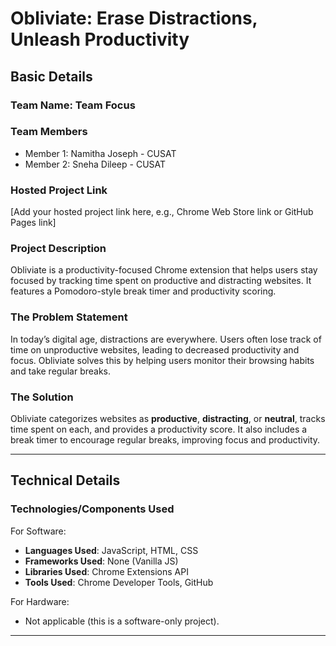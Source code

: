 # Obliviate: Erase Distractions, Unleash Productivity

## Basic Details
### Team Name: Team Focus

### Team Members
- Member 1: Namitha Joseph - CUSAT
- Member 2: Sneha Dileep - CUSAT
### Hosted Project Link
[Add your hosted project link here, e.g., Chrome Web Store link or GitHub Pages link]

### Project Description
Obliviate is a productivity-focused Chrome extension that helps users stay focused by tracking time spent on productive and distracting websites. It features a Pomodoro-style break timer and productivity scoring.

### The Problem Statement
In today’s digital age, distractions are everywhere. Users often lose track of time on unproductive websites, leading to decreased productivity and focus. Obliviate solves this by helping users monitor their browsing habits and take regular breaks.

### The Solution
Obliviate categorizes websites as **productive**, **distracting**, or **neutral**, tracks time spent on each, and provides a productivity score. It also includes a break timer to encourage regular breaks, improving focus and productivity.

---

## Technical Details
### Technologies/Components Used
For Software:
- **Languages Used**: JavaScript, HTML, CSS
- **Frameworks Used**: None (Vanilla JS)
- **Libraries Used**: Chrome Extensions API
- **Tools Used**: Chrome Developer Tools, GitHub

For Hardware:
- Not applicable (this is a software-only project).

---